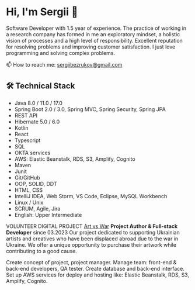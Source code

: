 # Hi, I'm Sergii 👋
Software Developer with 1.5 year of experience. The practice of working in a research company has formed in me an exploratory mindset, a holistic vision of processes and a high level of responsibility. Excellent reputation for resolving problems and improving customer satisfaction.
I just love programming and solving complex problems.

<p align='left'>
  📫  How to reach me: <a href='mailto:sergiibezrukov@gmail.com'>sergiibezrukov@gmail.com</a>
</p>

## 🛠 Technical Stack
* Java 8.0 / 11.0 / 17.0
* Spring Boot 2.0 / 3.0, Spring MVC, Spring Security, Spring JPA
* REST API
* Hibernate 5.0 / 6.0
* Kotlin
* React
* Typescript
* SQL
* OKTA services
* AWS: Elastic Beanstalk, RDS, S3, Amplify, Cognito
* Maven
* Junit
* Git/GitHub
* OOP, SOLID, DDT
* HTML, CSS
* IntelliJ IDEA, Web Storm, VS Code, Eclipse, MySQL Workbench
* Linux / Unix 
* SCRUM, Agile, Jira
* English: Upper Intermediate

VOLUNTEER DIGITAL PROJECT <a href='[https://master.d1r9te8rpouud5.amplifyapp.com/]'>Art vs War</a>
**Project Author & Full-stack Developer**
since 03.2023
Our project dedicated to supporting Ukrainian artists and creatives who have been displaced abroad due to the war in Ukraine.
We offer a unique opportunity to purchase their artwork while contributing to a good cause. 

Create concept of project, project manager. Manage team: front-end & back-end developers, QA tester.
Create database and back-end interface. Set up AWS services for deploy and hosting like: Elastic Beanstalk, RDS, S3, Amplify, Cognito.

